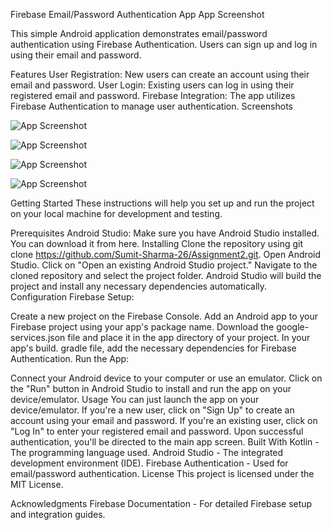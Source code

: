Firebase Email/Password Authentication App
App Screenshot <!-- Add a screenshot of your app if you have one -->

This simple Android application demonstrates email/password authentication using Firebase Authentication. Users can sign up and log in using their email and password.

Features
User Registration: New users can create an account using their email and password.
User Login: Existing users can log in using their registered email and password.
Firebase Integration: The app utilizes Firebase Authentication to manage user authentication.
Screenshots

![App Screenshot](https://github.com/Sumit-Sharma-26/Assignment2/blob/master/app/src/main/App%20Screenshots/WhatsApp%20Image%202023-08-16%20at%203.55.14%20AM.jpeg)

![App Screenshot](https://github.com/Sumit-Sharma-26/Assignment2/blob/master/app/src/main/App%20Screenshots/WhatsApp%20Image%202023-08-16%20at%203.55.14%20AM%20(1).jpeg)


![App Screenshot](https://github.com/Sumit-Sharma-26/Assignment2/blob/master/app/src/main/App%20Screenshots/WhatsApp%20Image%202023-08-16%20at%203.55.14%20AM%20(2).jpeg)


![App Screenshot](https://github.com/Sumit-Sharma-26/Assignment2/blob/master/app/src/main/App%20Screenshots/WhatsApp%20Image%202023-08-16%20at%203.55.15%20AM.jpeg)



<!-- Add relevant screenshots of your app to showcase its functionality -->
<!-- You can use a service like Imgur to host your images and then link them here -->
Getting Started
These instructions will help you set up and run the project on your local machine for development and testing.

Prerequisites
Android Studio: Make sure you have Android Studio installed. You can download it from here.
Installing
Clone the repository using git clone https://github.com/Sumit-Sharma-26/Assignment2.git.
Open Android Studio.
Click on "Open an existing Android Studio project."
Navigate to the cloned repository and select the project folder.
Android Studio will build the project and install any necessary dependencies automatically.
Configuration
Firebase Setup:

Create a new project on the Firebase Console.
Add an Android app to your Firebase project using your app's package name.
Download the google-services.json file and place it in the app directory of your project.
In your app's build. gradle file, add the necessary dependencies for Firebase Authentication.
Run the App:

Connect your Android device to your computer or use an emulator.
Click on the "Run" button in Android Studio to install and run the app on your device/emulator.
Usage
You can just launch the app on your device/emulator.
If you're a new user, click on "Sign Up" to create an account using your email and password.
If you're an existing user, click on "Log In" to enter your registered email and password.
Upon successful authentication, you'll be directed to the main app screen.
Built With
Kotlin - The programming language used.
Android Studio - The integrated development environment (IDE).
Firebase Authentication - Used for email/password authentication.
License
This project is licensed under the MIT License.

Acknowledgments
Firebase Documentation - For detailed Firebase setup and integration guides.
